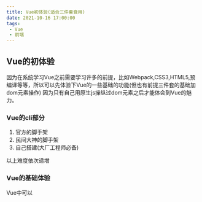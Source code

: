 ```yaml
---
title: Vue初体验(适合三件套食用)
date: 2021-10-16 17:00:00
tags:
 - Vue
 - 前端
---
```

## Vue的初体验

因为在系统学习Vue之前需要学习许多的前提，比如Webpack,CSS3,HTML5,预编译等等，所以可以先体验下Vue的一些基础的功能(但也有前提三件套的基础加dom元素操作)
因为只有自己用原生js操纵过dom元素之后才能体会到Vue的魅力。

### Vue的cli部分

1. 官方的脚手架
2. 民间大神的脚手架
3. 自己搭建(大厂工程师必备)

以上难度依次递增

### Vue的基础体验

Vue中可以